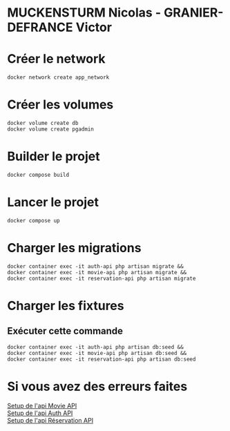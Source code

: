 # MUCKENSTURM Nicolas - GRANIER-DEFRANCE Victor

# Créer le network

```
docker network create app_network
```

# Créer les volumes

```
docker volume create db
docker volume create pgadmin
```

# Builder le projet
```
docker compose build
```

# Lancer le projet
```
docker compose up
```

# Charger les migrations

```
docker container exec -it auth-api php artisan migrate && 
docker container exec -it movie-api php artisan migrate && 
docker container exec -it reservation-api php artisan migrate
```

# Charger les fixtures

## Exécuter cette commande
```
docker container exec -it auth-api php artisan db:seed && 
docker container exec -it movie-api php artisan db:seed && 
docker container exec -it reservation-api php artisan db:seed
```

# Si vous avez des erreurs faites
[Setup de l'api Movie API](movie-api/README.md)<br>
[Setup de l'api Auth API](auth-api/README.md)<br>
[Setup de l'api Réservation API](reservation-api/README.md)

